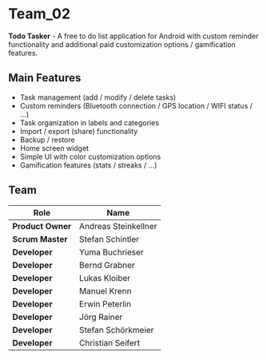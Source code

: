 # Team_02
**Todo Tasker** - A free to do list application for Android with custom reminder functionality and additional paid customization options / gamification features.

## Main Features
- Task management (add / modify / delete tasks)
- Custom reminders (Bluetooth connection / GPS location / WIFI status / ...)
- Task organization in labels and categories
- Import / export (share) functionality
- Backup / restore
- Home screen widget
- Simple UI with color customization options
- Gamification features (stats / streaks / ...)

## Team
| Role | Name |
| ---- | ---- |
| **Product Owner** | Andreas Steinkellner |
| **Scrum Master** | Stefan Schintler |
| **Developer** | Yuma Buchrieser |
| **Developer** | Bernd Grabner |
| **Developer** | Lukas Kloiber |
| **Developer** | Manuel Krenn |
| **Developer** | Erwin Peterlin |
| **Developer** | Jörg Rainer |
| **Developer** | Stefan Schörkmeier |
| **Developer** | Christian Seifert |
